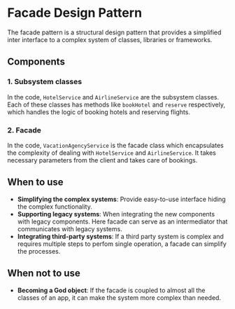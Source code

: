 # Facade Design Pattern
The facade pattern is a structural design pattern that provides a simplified inter interface to a complex system of classes, libraries or frameworks.

## Components
### 1. Subsystem classes
In the code, `HotelService` and `AirlineService` are the subsystem classes. Each of these classes has methods like `bookHotel` and `reserve` respectively, which handles the logic of booking hotels and reserving flights.
### 2. Facade
In the code, `VacationAgencyService` is the facade class which encapsulates the complexity of dealing with `HotelService` and `AirlineService`. It takes necessary parameters from the client and takes care of bookings.

## When to use
- **Simplifying the complex systems**: Provide easy-to-use interface hiding the complex functionality.
- **Supporting legacy systems**: When integrating the new components with legacy components. Here facade can serve as an intermediator that communicates with legacy systems.
- **Integrating third-party systems**: If a third party system is complex and requires multiple steps to perfom single operation, a facade can simplify the processes.

## When not to use
- **Becoming a God object**: If the facade is coupled to almost all the classes of an app, it can make the system more complex than needed.
